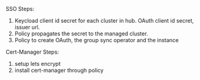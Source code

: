 SSO Steps:
1. Keycload client id secret for each cluster in hub. OAuth client id secret, issuer url. 
2. Policy propagates the secret to the managed cluster.
3. Policy to create OAuth, the group sync operator and the instance


Cert-Manager Steps:
1. setup lets encrypt
2. install cert-manager through policy



